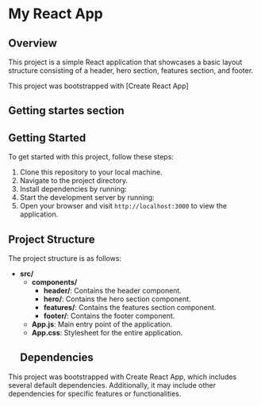 
# My React App

## Overview
This project is a simple React application that showcases a basic layout structure consisting of a header, hero section, features section, and footer.


This project was bootstrapped with [Create React App]
## Getting startes section
## Getting Started
To get started with this project, follow these steps:

1. Clone this repository to your local machine.
2. Navigate to the project directory.
3. Install dependencies by running:
 4. Start the development server by running:
5. Open your browser and visit `http://localhost:3000` to view the application.
## Project Structure
The project structure is as follows:

- **src/**
  - **components/**
    - **header/**: Contains the header component.
    - **hero/**: Contains the hero section component.
    - **features/**: Contains the features section component.
    - **footer/**: Contains the footer component.
  - **App.js**: Main entry point of the application.
  - **App.css**: Stylesheet for the entire application.
  ## Dependencies
This project was bootstrapped with Create React App, which includes several default dependencies. Additionally, it may include other dependencies for specific features or functionalities.




